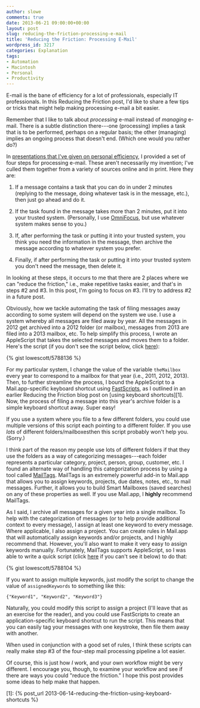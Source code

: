 ```yaml
---
author: slowe
comments: true
date: 2013-06-21 09:00:00+00:00
layout: post
slug: reducing-the-friction-processing-e-mail
title: 'Reducing the Friction: Processing E-Mail'
wordpress_id: 3217
categories: Explanation
tags:
- Automation
- Macintosh
- Personal
- Productivity
---
```


E-mail is the bane of efficiency for a lot of professionals, especially IT professionals. In this Reducing the Friction post, I'd like to share a few tips or tricks that might help making processing e-mail a bit easier.

Remember that I like to talk about _processing_ e-mail instead of _managing_ e-mail. There is a subtle distinction there---one (processing) implies a task that is to be performed, perhaps on a regular basis; the other (managing) implies an ongoing process that doesn't end. (Which one would you rather do?)

In [presentations that I've given on personal efficiency](https://speakerdeck.com/slowe/tips-and-tricks-from-a-wannabe-productivity-geek), I provided a set of four steps for processing e-mail. These aren't necessarily my invention; I've culled them together from a variety of sources online and in print. Here they are:

1. If a message contains a task that you can do in under 2 minutes (replying to the message, doing whatever task is in the message, etc.), then just go ahead and do it.

2. If the task found in the message takes more than 2 minutes, put it into your trusted system. (Personally, I use [OmniFocus](http://www.omnigroup.com/products/omnifocus/), but use whatever system makes sense to you.)

3. If, after performing the task or putting it into your trusted system, you think you need the information in the message, then archive the message according to whatever system you prefer.

4. Finally, if after performing the task or putting it into your trusted system you don't need the message, then delete it.

In looking at these steps, it occurs to me that there are 2 places where we can "reduce the friction," i.e., make repetitive tasks easier, and that's in steps #2 and #3. In this post, I'm going to focus on #3. I'll try to address #2 in a future post.

Obviously, how we tackle automating the task of filing messages away according to some system will depend on the system we use. I use a system whereby all messages are filed away by year. All the messages in 2012 get archived into a 2012 folder (or mailbox), messages from 2013 are filed into a 2013 mailbox, etc. To help simplify this process, I wrote an AppleScript that takes the selected messages and moves them to a folder. Here's the script (if you don't see the script below, click [here](https://gist.github.com/lowescott/5788136)):

{% gist lowescott/5788136 %}

For my particular system, I change the value of the variable `theMailbox` every year to correspond to a mailbox for that year (i.e., 2011, 2012, 2013). Then, to further streamline the process, I bound the AppleScript to a Mail.app-specific keyboard shortcut using [FastScripts](http://www.red-sweater.com/fastscripts/), as I outlined in an earlier Reducing the Friction blog post on [using keyboard shortcuts][1]. Now, the process of filing a message into this year's archive folder is a simple keyboard shortcut away. Super easy!

If you use a system where you file to a few different folders, you could use multiple versions of this script each pointing to a different folder. If you use _lots_ of different folders/mailboxesthen this script probably won't help you. (Sorry.)

I think part of the reason my people use lots of different folders if that they use the folders as a way of categorizing messages---each folder represents a particular category, project, person, group, customer, etc. I found an alternate way of handling this categorization process by using a tool called [MailTags](http://indev.ca/MailTags.html). MailTags is an extremely powerful add-in to Mail.app that allows you to assign keywords, projects, due dates, notes, etc., to mail messages. Further, it allows you to build Smart Mailboxes (saved searches) on any of these properties as well. If you use Mail.app, I **highly** recommend MailTags.

As I said, I archive all messages for a given year into a single mailbox. To help with the categorization of messages (or to help provide additional context to every message), I assign at least one keyword to every message. Where applicable, I also assign a project. You can create rules in Mail.app that will automatically assign keywords and/or projects, and I highly recommend that. However, you'll also want to make it very easy to assign keywords manually. Fortunately, MailTags supports AppleScript, so I was able to write a quick script (click [here](https://gist.github.com/lowescott/5788104) if you can't see it below) to do that:

{% gist lowescott/5788104 %}

If you want to assign multiple keywords, just modify the script to change the value of `assignedKeywords` to something like this:

    {"Keyword1", "Keyword2", "Keyword3"}

Naturally, you could modify this script to assign a project (I'll leave that as an exercise for the reader), and you could use FastScripts to create an application-specific keyboard shortcut to run the script. This means that you can easily tag your messages with one keystroke, then file them away with another.

When used in conjunction with a good set of rules, I think these scripts can really make step #3 of the four-step mail processing pipeline a lot easier.

Of course, this is just how _I_ work, and your own workflow might be very different. I encourage you, though, to examine your workflow and see if there are ways you could "reduce the friction." I hope this post provides some ideas to help make that happen.

[1]: {% post_url 2013-06-14-reducing-the-friction-using-keyboard-shortcuts %}

